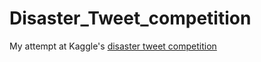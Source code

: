# Disaster_Tweet_competition
My attempt at Kaggle's [disaster tweet competition](https://www.kaggle.com/c/nlp-getting-started)
